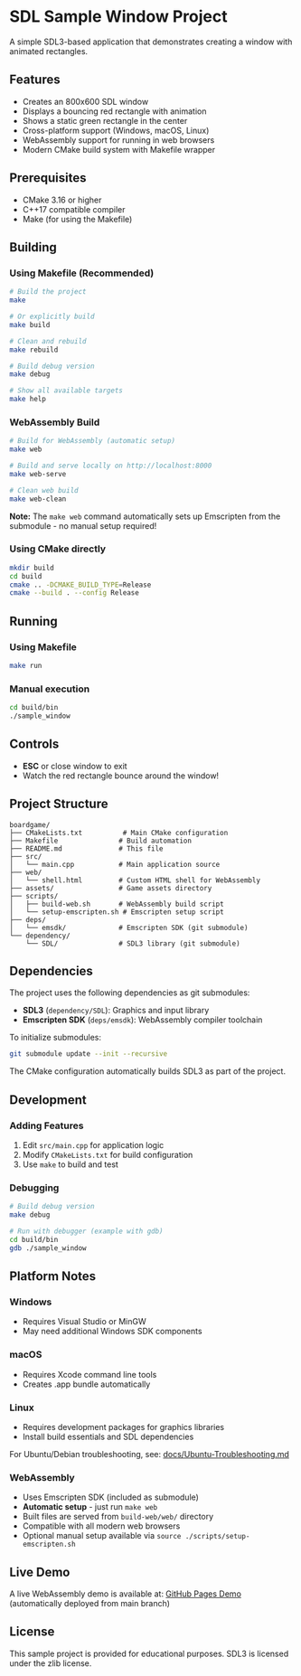 # SDL Sample Window Project

A simple SDL3-based application that demonstrates creating a window with animated rectangles.

## Features

- Creates an 800x600 SDL window
- Displays a bouncing red rectangle with animation
- Shows a static green rectangle in the center
- Cross-platform support (Windows, macOS, Linux)
- WebAssembly support for running in web browsers
- Modern CMake build system with Makefile wrapper

## Prerequisites

- CMake 3.16 or higher
- C++17 compatible compiler
- Make (for using the Makefile)

## Building

### Using Makefile (Recommended)

```bash
# Build the project
make

# Or explicitly build
make build

# Clean and rebuild
make rebuild

# Build debug version
make debug

# Show all available targets
make help
```

### WebAssembly Build

```bash
# Build for WebAssembly (automatic setup)
make web

# Build and serve locally on http://localhost:8000
make web-serve

# Clean web build
make web-clean
```

**Note:** The `make web` command automatically sets up Emscripten from the submodule - no manual setup required!

### Using CMake directly

```bash
mkdir build
cd build
cmake .. -DCMAKE_BUILD_TYPE=Release
cmake --build . --config Release
```

## Running

### Using Makefile

```bash
make run
```

### Manual execution

```bash
cd build/bin
./sample_window
```

## Controls

- **ESC** or close window to exit
- Watch the red rectangle bounce around the window!

## Project Structure

```
boardgame/
├── CMakeLists.txt          # Main CMake configuration
├── Makefile               # Build automation
├── README.md              # This file
├── src/
│   └── main.cpp           # Main application source
├── web/
│   └── shell.html         # Custom HTML shell for WebAssembly
├── assets/                # Game assets directory
├── scripts/
│   ├── build-web.sh       # WebAssembly build script
│   └── setup-emscripten.sh # Emscripten setup script
├── deps/
│   └── emsdk/             # Emscripten SDK (git submodule)
└── dependency/
    └── SDL/               # SDL3 library (git submodule)
```

## Dependencies

The project uses the following dependencies as git submodules:

- **SDL3** (`dependency/SDL`): Graphics and input library
- **Emscripten SDK** (`deps/emsdk`): WebAssembly compiler toolchain

To initialize submodules:

```bash
git submodule update --init --recursive
```

The CMake configuration automatically builds SDL3 as part of the project.

## Development

### Adding Features

1. Edit `src/main.cpp` for application logic
2. Modify `CMakeLists.txt` for build configuration
3. Use `make` to build and test

### Debugging

```bash
# Build debug version
make debug

# Run with debugger (example with gdb)
cd build/bin
gdb ./sample_window
```

## Platform Notes

### Windows

- Requires Visual Studio or MinGW
- May need additional Windows SDK components

### macOS

- Requires Xcode command line tools
- Creates .app bundle automatically

### Linux

- Requires development packages for graphics libraries
- Install build essentials and SDL dependencies

For Ubuntu/Debian troubleshooting, see: [docs/Ubuntu-Troubleshooting.md](docs/Ubuntu-Troubleshooting.md)

### WebAssembly

- Uses Emscripten SDK (included as submodule)
- **Automatic setup** - just run `make web`
- Built files are served from `build-web/web/` directory
- Compatible with all modern web browsers
- Optional manual setup available via `source ./scripts/setup-emscripten.sh`

## Live Demo

A live WebAssembly demo is available at: [GitHub Pages Demo](https://pranavkumar-t-s.github.io/boardgame/demo/sample_window.html) (automatically deployed from main branch)

## License

This sample project is provided for educational purposes. SDL3 is licensed under the zlib license.
